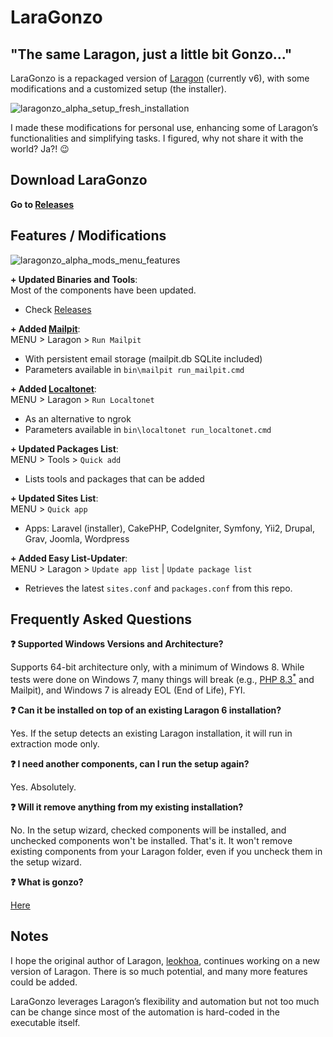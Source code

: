 # LaraGonzo  
## "The same Laragon, just a little bit Gonzo..."

LaraGonzo is a repackaged version of [Laragon](https://github.com/leokhoa/laragon) (currently v6), with some modifications and a customized setup (the installer).

![laragonzo_alpha_setup_fresh_installation](https://github.com/user-attachments/assets/b473c81d-d008-446d-8b8e-e95a0c2ae221)

I made these modifications for personal use, enhancing some of Laragon’s functionalities and simplifying tasks. I figured, why not share it with the world? Ja?! :wink:

## Download LaraGonzo

**Go to [Releases](https://github.com/husnilkhatimi/laragonzo/releases)**

## Features / Modifications

![laragonzo_alpha_mods_menu_features](https://github.com/user-attachments/assets/95d9cd15-352c-4b87-9095-45887c2d2b34)

**+ Updated Binaries and Tools**:  
Most of the components have been updated.

- Check [Releases](https://github.com/husnilkhatimi/laragonzo/releases)

**+ Added <a href="https://mailpit.axllent.org/" target="_blank">Mailpit</a>**:  
MENU > Laragon > `Run Mailpit`

- With persistent email storage (mailpit.db SQLite included)
- Parameters available in `bin\mailpit run_mailpit.cmd`

**+ Added <a href="https://localtonet.com/" target="_blank">Localtonet</a>**:  
MENU > Laragon > `Run Localtonet`

- As an alternative to ngrok
- Parameters available in `bin\localtonet run_localtonet.cmd`

**+ Updated Packages List**:  
MENU > Tools > `Quick add`

- Lists tools and packages that can be added

**+ Updated Sites List**:  
MENU > `Quick app`  
- Apps: Laravel (installer), CakePHP, CodeIgniter, Symfony, Yii2, Drupal, Grav, Joomla, Wordpress

**+ Added Easy List-Updater**:  
MENU > Laragon > `Update app list` | `Update package list`  
- Retrieves the latest `sites.conf` and `packages.conf` from this repo.

## Frequently Asked Questions

**:question: Supported Windows Versions and Architecture?**

Supports 64-bit architecture only, with a minimum of Windows 8. While tests were done on Windows 7, many things will break (e.g., <a href="https://www.php.net/manual/en/migration83.windows-support.php" target="_blank">PHP 8.3<sup>*</sup></a> and Mailpit), and Windows 7 is already EOL (End of Life), FYI.

**:question: Can it be installed on top of an existing Laragon 6 installation?**

Yes. If the setup detects an existing Laragon installation, it will run in extraction mode only.

**:question: I need another components, can I run the setup again?**

Yes. Absolutely.

**:question: Will it remove anything from my existing installation?**

No. In the setup wizard, checked components will be installed, and unchecked components won't be installed. That's it. It won't remove existing components from your Laragon folder, even if you uncheck them in the setup wizard.

**:question: What is gonzo?**

<a target="_blank" href="https://www.google.com/search?q=define+gonzo">Here</a></a>

## Notes

I hope the original author of Laragon, [leokhoa](https://github.com/leokhoa/laragon), continues working on a new version of Laragon. There is so much potential, and many more features could be added.

LaraGonzo leverages Laragon’s flexibility and automation but not too much can be change since most of the automation is hard-coded in the executable itself.
